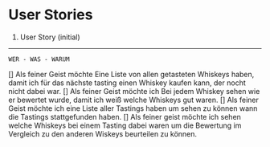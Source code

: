 User Stories 
===

1. User Story (initial)
---

    WER - WAS - WARUM

  [] Als feiner Geist möchte Eine Liste von allen getasteten Whiskeys haben, damit ich für das nächste tasting einen Whiskey kaufen kann, der nocht nicht dabei war.
  [] Als feiner Geist möchte ich Bei jedem Whiskey sehen wie er bewertet wurde, damit ich weiß welche Whiskeys gut waren.
  [] Als feiner Geist möchte ich eine Liste aller Tastings haben um sehen zu können wann die Tastings stattgefunden haben.
  [] Als feiner geist möchte ich sehen welche Whiskeys bei einem Tasting dabei waren um die Bewertung im Vergleich zu den anderen Wiskeys beurteilen zu können.

